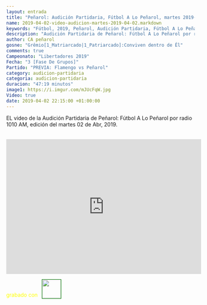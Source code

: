 ```yaml
---
layout: entrada
title: "Peñarol: Audición Partidaria, Fútbol A Lo Peñarol, martes 2019-04-02 por 1010 AM"
name: 2019-04-02-video-audicion-martes-2019-04-02.markdown
keywords: "Fútbol, 2019, Peñarol, Audición Partidaria, Fútbol A Lo Peñarol, Video"
description: "Audición Partidaria de Peñarol: Fútbol A Lo Peñarol por radio 1010 AM, edición del martes 02 de Abr 2019"
author: CA peñarol
gosne: "Grêmio[1_Matriarcado|1_Patriarcado]:Conviven dentro de Êl"
comments: true
Campeonato: "Libertadores 2019"
Fecha: "3 [Fase De Grupos]"
Partido: "PREVIA: Flamengo vs Peñarol"
category: audicion-partidaria
categoria: audicion-partidaria
duracion: "47:19 minutos"
image1: https://i.imgur.com/mJUcFqW.jpg
Video: true
date: 2019-04-02 22:15:00 +01:00:00
---
```

<!---
Campeonato: <span>{{ page.Campeonato }}</span><br>
Fecha: <span>{{ page.Fecha }}</span><br>
Encuentro: <span>{{ page.Partido }}</span><br>-->

EL video de la Audición Partidaria de Peñarol: Fútbol A Lo Peñarol por radio 1010 AM, edición del martes 02 de Abr, 2019.

<br>

<iframe width="521" height="360" src="https://www.youtube.com/embed/anPxbPG4x_8" frameborder="0" allow="accelerometer; autoplay; encrypted-media; gyroscope; picture-in-picture" allowfullscreen></iframe>

<span style="color:yellow;">grabado con</span> <a href="http://ffmpeg.org"><img src="{{ site.url }}/images/ffmpeg.png" width="50px" style="border:1px solid green;vertical-align: sub;margin-left:7px;"></a>
